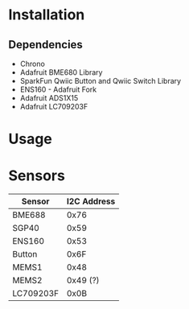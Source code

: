 # Installation

## Dependencies
* Chrono
* Adafruit BME680 Library
* SparkFun Qwiic Button and Qwiic Switch Library
* ENS160 - Adafruit Fork
* Adafruit ADS1X15
* Adafruit LC709203F

# Usage

# Sensors

| Sensor | I2C Address |
| ------ | ----------- |
| BME688 | 0x76        |
| SGP40  | 0x59        |
| ENS160 | 0x53        |
| Button | 0x6F        |
| MEMS1  | 0x48        |
| MEMS2  | 0x49 (?)    |
| LC709203F  | 0x0B    |
